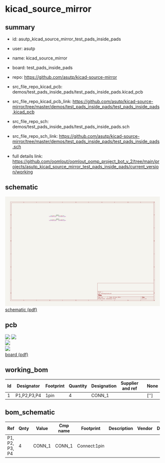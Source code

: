 # kicad_source_mirror
 
## summary 
* id: asutp_kicad_source_mirror_test_pads_inside_pads
* user: asutp
* name: kicad_source_mirror
* board: test_pads_inside_pads
* repo: https://github.com/asutp/kicad-source-mirror
* src_file_repo_kicad_pcb: demos/test_pads_inside_pads/test_pads_inside_pads.kicad_pcb
* src_file_repo_kicad_pcb_link: https://github.com/asutp/kicad-source-mirror/tree/master/demos/test_pads_inside_pads/test_pads_inside_pads.kicad_pcb


* src_file_repo_sch: demos/test_pads_inside_pads/test_pads_inside_pads.sch
* src_file_repo_sch_link: https://github.com/asutp/kicad-source-mirror/tree/master/demos/test_pads_inside_pads/test_pads_inside_pads.sch
* full details link: https://github.com/oomlout/oomlout_oomp_project_bot_v_2/tree/main/projects/asutp_kicad_source_mirror_test_pads_inside_pads/current_version/working  

## schematic  
![](working_schematic_600.png)  
[schematic (pdf)](working_schematic.pdf) 






















## pcb  
![](working_3d_600.png) 
![](working_3d_front_600.png)  
![](working_3d_back_600.png)  
![](working_600.png)  
[board (pdf)](working.pdf)  

## working_bom
| Id | Designator | Footprint | Quantity | Designation | Supplier and ref |  | None | 
| --- | --- | --- | --- | --- | --- | --- | --- | 
| 1 | P1,P2,P3,P4 | 1pin | 4 | CONN_1 |  |  | [''] | 


## bom_schematic
| Ref | Qnty | Value | Cmp name | Footprint | Description | Vendor | DNP | 
| --- | --- | --- | --- | --- | --- | --- | --- | 
| P1, P2, P3, P4 | 4 | CONN_1 | CONN_1 | Connect:1pin |  |  |  | 



